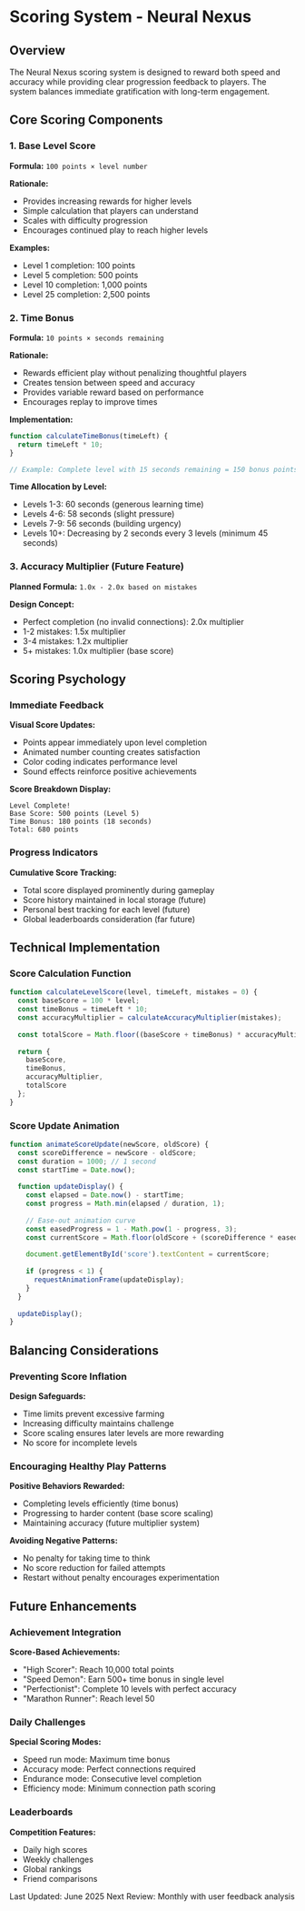 # Scoring System - Neural Nexus

## Overview

The Neural Nexus scoring system is designed to reward both speed and accuracy while providing clear progression feedback to players. The system balances immediate gratification with long-term engagement.

## Core Scoring Components

### 1. Base Level Score
**Formula:** `100 points × level number`

**Rationale:**
- Provides increasing rewards for higher levels
- Simple calculation that players can understand
- Scales with difficulty progression
- Encourages continued play to reach higher levels

**Examples:**
- Level 1 completion: 100 points
- Level 5 completion: 500 points  
- Level 10 completion: 1,000 points
- Level 25 completion: 2,500 points

### 2. Time Bonus
**Formula:** `10 points × seconds remaining`

**Rationale:**
- Rewards efficient play without penalizing thoughtful players
- Creates tension between speed and accuracy
- Provides variable reward based on performance
- Encourages replay to improve times

**Implementation:**
```javascript
function calculateTimeBonus(timeLeft) {
  return timeLeft * 10;
}

// Example: Complete level with 15 seconds remaining = 150 bonus points
```

**Time Allocation by Level:**
- Levels 1-3: 60 seconds (generous learning time)
- Levels 4-6: 58 seconds (slight pressure)
- Levels 7-9: 56 seconds (building urgency)
- Levels 10+: Decreasing by 2 seconds every 3 levels (minimum 45 seconds)

### 3. Accuracy Multiplier (Future Feature)
**Planned Formula:** `1.0x - 2.0x based on mistakes`

**Design Concept:**
- Perfect completion (no invalid connections): 2.0x multiplier
- 1-2 mistakes: 1.5x multiplier
- 3-4 mistakes: 1.2x multiplier
- 5+ mistakes: 1.0x multiplier (base score)

## Scoring Psychology

### Immediate Feedback
**Visual Score Updates:**
- Points appear immediately upon level completion
- Animated number counting creates satisfaction
- Color coding indicates performance level
- Sound effects reinforce positive achievements

**Score Breakdown Display:**
```
Level Complete!
Base Score: 500 points (Level 5)
Time Bonus: 180 points (18 seconds)
Total: 680 points
```

### Progress Indicators
**Cumulative Score Tracking:**
- Total score displayed prominently during gameplay
- Score history maintained in local storage (future)
- Personal best tracking for each level (future)
- Global leaderboards consideration (far future)

## Technical Implementation

### Score Calculation Function
```javascript
function calculateLevelScore(level, timeLeft, mistakes = 0) {
  const baseScore = 100 * level;
  const timeBonus = timeLeft * 10;
  const accuracyMultiplier = calculateAccuracyMultiplier(mistakes);
  
  const totalScore = Math.floor((baseScore + timeBonus) * accuracyMultiplier);
  
  return {
    baseScore,
    timeBonus,
    accuracyMultiplier,
    totalScore
  };
}
```

### Score Update Animation
```javascript
function animateScoreUpdate(newScore, oldScore) {
  const scoreDifference = newScore - oldScore;
  const duration = 1000; // 1 second
  const startTime = Date.now();
  
  function updateDisplay() {
    const elapsed = Date.now() - startTime;
    const progress = Math.min(elapsed / duration, 1);
    
    // Ease-out animation curve
    const easedProgress = 1 - Math.pow(1 - progress, 3);
    const currentScore = Math.floor(oldScore + (scoreDifference * easedProgress));
    
    document.getElementById('score').textContent = currentScore;
    
    if (progress < 1) {
      requestAnimationFrame(updateDisplay);
    }
  }
  
  updateDisplay();
}
```

## Balancing Considerations

### Preventing Score Inflation
**Design Safeguards:**
- Time limits prevent excessive farming
- Increasing difficulty maintains challenge
- Score scaling ensures later levels are more rewarding
- No score for incomplete levels

### Encouraging Healthy Play Patterns
**Positive Behaviors Rewarded:**
- Completing levels efficiently (time bonus)
- Progressing to harder content (base score scaling)
- Maintaining accuracy (future multiplier system)

**Avoiding Negative Patterns:**
- No penalty for taking time to think
- No score reduction for failed attempts
- Restart without penalty encourages experimentation

## Future Enhancements

### Achievement Integration
**Score-Based Achievements:**
- "High Scorer": Reach 10,000 total points
- "Speed Demon": Earn 500+ time bonus in single level
- "Perfectionist": Complete 10 levels with perfect accuracy
- "Marathon Runner": Reach level 50

### Daily Challenges
**Special Scoring Modes:**
- Speed run mode: Maximum time bonus
- Accuracy mode: Perfect connections required
- Endurance mode: Consecutive level completion
- Efficiency mode: Minimum connection path scoring

### Leaderboards
**Competition Features:**
- Daily high scores
- Weekly challenges
- Global rankings
- Friend comparisons

Last Updated: June 2025
Next Review: Monthly with user feedback analysis